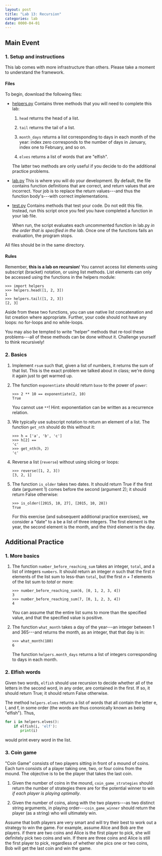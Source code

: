 ```yaml
---
layout: post
title: "Lab 13: Recursion"
categories: lab
date: 0000-04-01
---
```


## Main Event


### <a name="intro"></a>1. Setup and instructions
This lab comes with more infrastructure than others. Please take a
moment to understand the framework.

#### Files

To begin, download the following files:

* [helpers.py]({{site.baseurl}}/assets/lab-13/helpers.py) Contains
  three methods that you will need to complete this lab:
  
  1. `head` returns the head of a list.
  
  2. `tail` returns the tail of a list.
  
  3. `month_days` returns a list corresponding to days in each month
      of the year: index zero corresponds to the number of days in
      January, index one to February, and so on.

  4. `elves` returns a list of words that are "elfish".

  The latter two methods are only useful if you decide to do the
  additional practice problems.

* [lab.py]({{site.baseurl}}/assets/lab-13/lab.py) This is where you
  will do your development. By default, the file contains function
  definitions that are correct, and return values that are
  incorrect. Your job is to replace the return values---and thus the
  function body's---with correct implementations.
  
* [test.py]({{site.baseurl}}/assets/lab-13/test.py) Contains methods
  that test your code. Do not edit this file. Instead, run this script
  once you feel you have completed a function in your lab file.

  When run, the script evaluates each uncommented function in lab.py
  *in the order that is specified in the lab*. Once one of the
  functions fails an evaluation, the program stops.

All files should be in the same directory.

#### Rules

Remember, **this is a lab on recursion**! You cannot access list
elements using subscript (bracket) notation, or using list
methods. List elements can only be accessed using the functions in
the helpers module:

```
>>> import helpers
>>> helpers.head([1, 2, 3])
1
>>> helpers.tail([1, 2, 3])
[2, 3]
```

Aside from these two functions, you can use native list concatenation
and list creation where appropriate. Further, your code should not
have any loops: no for-loops and no while-loops.

You may also be tempted to write "helper" methods that re-tool these
problems---all of these methods can be done without it. Challenge
yourself to think recursively!


### <a name="main"></a>2. Basics
1. Implement `rsum` such that, given a list of numbers, it returns the
   sum of that list. This is the exact problem we talked about in
   class; we're doing it again just to get warmed up.

2. The function `exponentiate` should return `base` to
   the power of `power`:
   
   ```
   >>> 2 ** 10 == exponentiate(2, 10)
   True
   ```

   You cannot use `**`! Hint: exponentiation can be written as a
   recurrence relation.

3. We typically use subscript notation to return an element of a
   list. The function `get_nth` should do this without it:
   
   ```
   >>> h = ['a', 'b', 'c']
   >>> h[2] == 
   'c'
   >>> get_nth(h, 2)
   'c'
   ```

4. Reverse a list (`reverse`) without using slicing or loops:

   ```
   >>> reverse([1, 2, 3])
   [3, 2, 1]
   ```

5. The function `is_older` takes two dates. It should return True if
   the first date (argument 1) comes before the second (argument 2);
   it should return False otherwise:

   ```
   >>> is_older([2015, 10, 27], [2015, 10, 28])
   True
   ```

   For this exercise (and subsequent additional practice exercises),
   we consider a "date" to a be a list of three integers. The first
   element is the year, the second element is the month, and the third
   element is the day.


## Additional Practice


### <a name="additional"></a>1. More basics
1. The function `number_before_reaching_sum` takes an integer,
   `total`, and a list of integers `numbers`. It should return an
   integer *n* such that the first *n* elements of the list sum to
   less-than `total`, but the first *n + 1* elements of the list sum
   to *total* or more:
  
   ```
   >>> number_before_reaching_sum(6, [0, 1, 2, 3, 4])
   3
   >>> number_before_reaching_sum(7, [0, 1, 2, 3, 4])
   4
   ```
   
   You can assume that the entire list sums to more than the specified
   value, and that the specified value is positive.
  
2. The function `what_month` takes a day of the year---an integer
   between 1 and 365---and returns the month, as an integer, that that
   day is in:
  
   ```
   >>> what_month(180)
   6
   ```

   The function `helpers.month_days` returns a list of integers
   corresponding to days in each month.


### <a name="elf"></a>2. Elfish words
Given two words, `elfish` should use recursion to decide whether all
of the letters in the second word, in any order, are contained in the
first. If so, it should return True; it should return False otherwise.

The method `helpers.elves` returns a list of words that all contain
the letter e, l, and f, in some order (the words are thus cononically
known as being "elfish"). Thus,

```python
for i in helpers.elves():
    if elfish(i, 'elf'):
       print(i)
```

would print every word in the list.


### <a name="coins"></a>3. Coin game
"Coin Game" consists of two players sitting in front of a mound of
coins. Each turn consists of a player taking one, two, or four coins
from the mound. The objective is to be the player that takes the last
coin.

1. Given the number of coins in the mound, `coin_game_strategies`
   should return the number of strategies there are for the potential
   winner to win *if each player is playing optimally*.

2. Given the number of coins, along with the two players---as two
   distinct string arguments, in playing order---`coin_game_winner`
   should return the player (as a string) who will ultimately win.

Assume that both players are very smart and will try their best to
work out a strategy to win the game. For example, assume Alice and Bob
are the players. if there are two coins and Alice is the first player
to pick, she will definitely pick two coins and win. If there are
three coins and Alice is still the first player to pick, regardless of
whether she pics one or two coins, Bob will get the last coin and win
the game.

